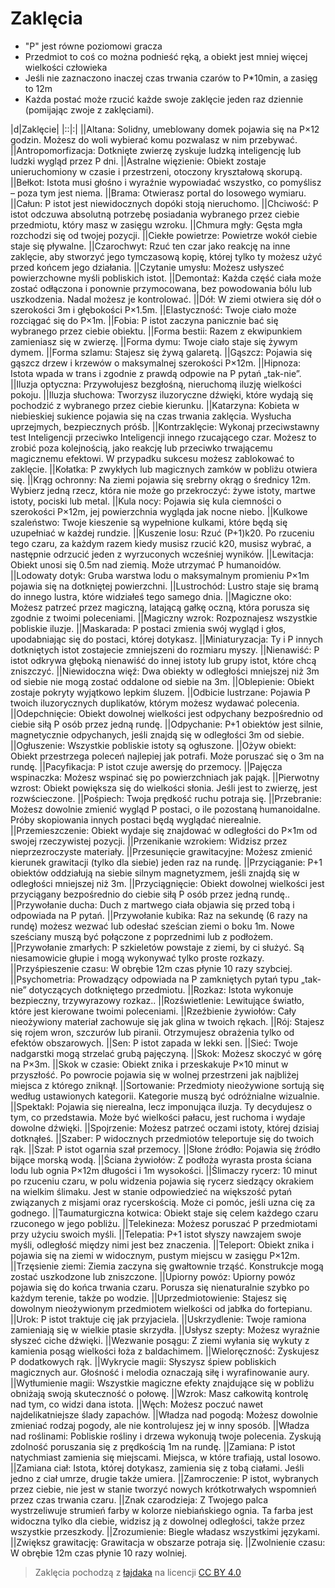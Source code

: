 # Zaklęcia

- "P" jest równe poziomowi gracza
- Przedmiot to coś co można podnieść ręką,  a obiekt jest mniej więcej wielkości człowieka
- Jeśli nie zaznaczono inaczej czas trwania czarów to P*10min, a zasięg to 12m
- Każda postać może rzucić każde swoje zaklęcie jeden raz dziennie (pomijając zwoje z zaklęciami).

|d|Zaklęcie|
|::|:|
||Altana: Solidny, umeblowany domek pojawia się na P×12 godzin. Możesz do woli wybierać komu pozwalasz w nim przebywać.
||Antropomorfizacja: Dotknięte zwierzę zyskuje ludzką inteligencję lub ludzki wygląd przez P dni.
||Astralne więzienie: Obiekt zostaje unieruchomiony w czasie i przestrzeni, otoczony kryształową skorupą.
||Bełkot: Istota musi głośno i wyraźnie wypowiadać wszystko, co pomyślisz – poza tym jest niema.
||Brama: Otwierasz portal do losowego wymiaru.
||Całun: P istot jest niewidocznych dopóki stoją nieruchomo.
||Chciwość: P istot odczuwa absolutną potrzebę posiadania wybranego przez ciebie przedmiotu, który masz w zasięgu wzroku.
||Chmura mgły: Gęsta mgła rozchodzi się od twojej pozycji.
||Ciekłe powietrze: Powietrze wokół ciebie staje się pływalne.
||Czarochwyt: Rzuć ten czar jako reakcję na inne zaklęcie, aby stworzyć jego tymczasową kopię, której tylko ty możesz użyć przed końcem jego działania.
||Czytanie umysłu: Możesz usłyszeć powierzchowne myśli pobliskich istot.
||Demontaż: Każda część ciała może zostać odłączona i ponownie przymocowana, bez powodowania bólu lub uszkodzenia. Nadal możesz je kontrolować.
||Dół: W ziemi otwiera się dół o szerokości 3m i głębokości P×1.5m.
||Elastyczność: Twoje ciało może rozciągać się do P×1m.
||Fobia: P istot zaczyna panicznie bać się wybranego przez ciebie obiektu.
||Forma bestii: Razem z ekwipunkiem zamieniasz się w zwierzę.
||Forma dymu: Twoje ciało staje się żywym dymem.
||Forma szlamu: Stajesz się żywą galaretą.
||Gąszcz: Pojawia się gąszcz drzew i krzewów o maksymalnej szerokości P×12m.
||Hipnoza: Istota wpada w trans i zgodnie z prawdą odpowie na P pytań „tak-nie”.
||Iluzja optyczna: Przywołujesz bezgłośną, nieruchomą iluzję wielkości pokoju.
||Iluzja słuchowa: Tworzysz iluzoryczne dźwięki, które wydają się pochodzić z wybranego przez ciebie kierunku.
||Katarzyna: Kobieta w niebieskiej sukience pojawia się na czas trwania zaklęcia. Wysłucha uprzejmych, bezpiecznych próśb.
||Kontrzaklęcie: Wykonaj przeciwstawny test Inteligencji przeciwko Inteligencji innego rzucającego czar. Możesz to zrobić poza kolejnością, jako reakcję lub przeciwko trwającemu magicznemu efektowi. W przypadku sukcesu możesz zablokować to zaklęcie.
||Kołatka: P zwykłych lub magicznych zamków w pobliżu otwiera się.
||Krąg ochronny: Na ziemi pojawia się srebrny okrąg o średnicy 12m. Wybierz jedną rzecz, która nie może go przekroczyć: żywe istoty, martwe istoty, pociski lub metal.
||Kula nocy: Pojawia się kula ciemności o szerokości P×12m, jej powierzchnia wygląda jak nocne niebo.
||Kulkowe szaleństwo: Twoje kieszenie są wypełnione kulkami, które będą się uzupełniać w każdej rundzie.
||Kuszenie losu: Rzuć (P+1)k20. Po rzuceniu tego czaru, za każdym razem kiedy musisz rzucić k20, musisz wybrać, a następnie odrzucić jeden z wyrzuconych wcześniej wyników.
||Lewitacja: Obiekt unosi się 0.5m nad ziemią. Może utrzymać P humanoidów.
||Lodowaty dotyk: Gruba warstwa lodu o maksymalnym promieniu P×1m pojawia się na dotkniętej powierzchni.
||Lustrochód: Lustro staje się bramą do innego lustra, które widziałeś tego samego dnia.
||Magiczne oko: Możesz patrzeć przez magiczną, latającą gałkę oczną, która porusza się zgodnie z twoimi poleceniami.
||Magiczny wzrok: Rozpoznajesz wszystkie pobliskie iluzje.
||Maskarada: P postaci zmienia swój wygląd i głos, upodabniając się do postaci, której dotykasz.
||Miniaturyzacja: Ty i P innych dotkniętych istot zostajecie zmniejszeni do rozmiaru myszy.
||Nienawiść: P istot odkrywa głęboką nienawiść do innej istoty lub grupy istot, które chcą zniszczyć.
||Niewidoczna więź: Dwa obiekty w odległości mniejszej niż 3m od siebie nie mogą zostać oddalone od siebie na 3m.
||Oblepienie: Obiekt zostaje pokryty wyjątkowo lepkim śluzem.
||Odbicie lustrzane: Pojawia P twoich iluzorycznych duplikatów, którym możesz wydawać polecenia.
||Odepchnięcie: Obiekt dowolnej wielkości jest odpychany bezpośrednio od ciebie siłą P osób przez jedną rundę.
||Odpychanie: P+1 obiektów jest silnie, magnetycznie odpychanych, jeśli znajdą się w odległości 3m od siebie.
||Ogłuszenie: Wszystkie pobliskie istoty są ogłuszone.
||Ożyw obiekt: Obiekt przestrzega poleceń najlepiej jak potrafi. Może poruszać się o 3m na rundę.
||Pacyfikacja: P istot czuje awersję do przemocy.
||Pajęcza wspinaczka: Możesz wspinać się po powierzchniach jak pająk.
||Pierwotny wzrost: Obiekt powiększa się do wielkości słonia. Jeśli jest to zwierzę, jest rozwścieczone.
||Pośpiech: Twoja prędkość ruchu potraja się.
||Przebranie: Możesz dowolnie zmienić wygląd P postaci, o ile pozostaną humanoidalne. Próby skopiowania innych postaci będą wyglądać nierealnie.
||Przemieszczenie: Obiekt wydaje się znajdować w odległości do P×1m od swojej rzeczywistej pozycji.
||Przenikanie wzrokiem: Widzisz przez nieprzezroczyste materiały.
||Przesunięcie grawitacyjne: Możesz zmienić kierunek grawitacji (tylko dla siebie) jeden raz na rundę.
||Przyciąganie: P+1 obiektów oddziałują na siebie silnym magnetyzmem, jeśli znajdą się w odległości mniejszej niż 3m.
||Przyciągnięcie: Obiekt dowolnej wielkości jest przyciągany bezpośrednio do ciebie siłą P osób przez jedną rundę..
||Przywołanie ducha: Duch z martwego ciała objawia się przed tobą i odpowiada na P pytań.
||Przywołanie kubika: Raz na sekundę (6 razy na rundę) możesz wezwać lub odesłać sześcian ziemi o boku 1m. Nowe sześciany muszą być połączone z poprzednimi lub z podłożem.
||Przywołanie zmarłych: P szkieletów powstaje z ziemi, by ci służyć. Są niesamowicie głupie i mogą wykonywać tylko proste rozkazy.
||Przyśpieszenie czasu: W obrębie 12m czas płynie 10 razy szybciej.
||Psychometria: Prowadzący odpowiada na P zamkniętych pytań typu „tak-nie” dotyczących dotkniętego przedmiotu.
||Rozkaz: Istota wykonuje bezpieczny, trzywyrazowy rozkaz..
||Rozświetlenie: Lewitujące światło, które jest kierowane twoimi poleceniami.
||Rzeźbienie żywiołów: Cały nieożywiony materiał zachowuje się jak glina w twoich rękach.
||Rój: Stajesz się rojem wron, szczurów lub piranii. Otrzymujesz obrażenia tylko od efektów obszarowych.
||Sen: P istot zapada w lekki sen.
||Sieć: Twoje nadgarstki mogą strzelać grubą pajęczyną.
||Skok: Możesz skoczyć w górę na P×3m.
||Skok w czasie: Obiekt znika i przeskakuje P×10 minut w przyszłość. Po powrocie pojawia się w wolnej przestrzeni jak najbliżej miejsca z którego zniknął.
||Sortowanie: Przedmioty nieożywione sortują się według ustawionych kategorii. Kategorie muszą być odróżnialne wizualnie.
||Spektakl: Pojawia się nierealna, lecz imponująca iluzja. Ty decydujesz o tym, co przedstawia. Może być wielkości pałacu, jest ruchoma i wydaje dowolne dźwięki.
||Spojrzenie: Możesz patrzeć oczami istoty, której dzisiaj dotknąłeś.
||Szaber: P widocznych przedmiotów teleportuje się do twoich rąk.
||Szał: P istot ogarnia szał przemocy.
||Słone źródło: Pojawia się źródło bijące morską wodą.
||Ściana żywiołów: Z podłoża wyrasta prosta ściana lodu lub ognia P×12m długości i 1m wysokości.
||Ślimaczy rycerz: 10 minut po rzuceniu czaru, w polu widzenia pojawia się rycerz siedzący okrakiem na wielkim ślimaku. Jest w stanie odpowiedzieć na większość pytań związanych z misjami oraz rycerskością. Może ci pomóc, jeśli uzna cię za godnego.
||Taumaturgiczna kotwica: Obiekt staje się celem każdego czaru rzuconego w jego pobliżu.
||Telekineza: Możesz poruszać P przedmiotami przy użyciu swoich myśli.
||Telepatia: P+1 istot słyszy nawzajem swoje myśli, odległość między nimi jest bez znaczenia.
||Teleport: Obiekt znika i pojawia się na ziemi w widocznym, pustym miejscu w zasięgu P×12m.
||Trzęsienie ziemi: Ziemia zaczyna się gwałtownie trząść. Konstrukcje mogą zostać uszkodzone lub zniszczone.
||Upiorny powóz: Upiorny powóz pojawia się do końca trwania czaru. Porusza się nienaturalnie szybko po każdym terenie, także po wodzie.
||Uprzedmiotowienie: Stajesz się dowolnym nieożywionym przedmiotem wielkości od jabłka do fortepianu.
||Urok: P istot traktuje cię jak przyjaciela.
||Uskrzydlenie: Twoje ramiona zamieniają się w wielkie ptasie skrzydła.
||Usłysz szepty: Możesz wyraźnie słyszeć ciche dźwięki.
||Wezwanie posągu: Z ziemi wyłania się wykuty z kamienia posąg wielkości łoża z baldachimem.
||Wieloręczność: Zyskujesz P dodatkowych rąk.
||Wykrycie magii: Słyszysz śpiew pobliskich magicznych aur. Głośność i melodia oznaczają siłę i wyrafinowanie aury.
||Wytłumienie magii: Wszystkie magiczne efekty znajdujące się w pobliżu obniżają swoją skuteczność o połowę.
||Wzrok: Masz całkowitą kontrolę nad tym, co widzi dana istota.
||Węch: Możesz poczuć nawet najdelikatniejsze ślady zapachów.
||Władza nad pogodą: Możesz dowolnie zmieniać rodzaj pogody, ale nie kontrolujesz jej w inny sposób.
||Władza nad roślinami: Pobliskie rośliny i drzewa wykonują twoje polecenia. Zyskują zdolność poruszania się z prędkością 1m na rundę.
||Zamiana: P istot natychmiast zamienia się miejscami. Miejsca, w które trafiają, ustal losowo.
||Zamiana ciał: Istota, której dotykasz, zamienia się z tobą ciałami. Jeśli jedno z ciał umrze, drugie także umiera.
||Zamroczenie: P istot, wybranych przez ciebie, nie jest w stanie tworzyć nowych krótkotrwałych wspomnień przez czas trwania czaru.
||Znak czarodzieja: Z Twojego palca wystrzeliwuje strumień farby w kolorze niebiańskiego ognia. Ta farba jest widoczna tylko dla ciebie, widzisz ją z dowolnej odległości, także przez wszystkie przeszkody.
||Zrozumienie: Biegle władasz wszystkimi językami.
||Zwiększ grawitację: Grawitacja w obszarze potraja się.
||Zwolnienie czasu: W obrębie 12m czas płynie 10 razy wolniej.

> Zaklęcia pochodzą z [łajdaka](https://nerdsirens.pl/knave/) na licencji [CC BY 4.0](https://creativecommons.org/licenses/by/4.0/)